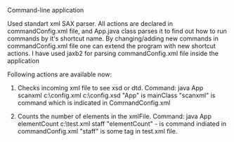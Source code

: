 Command-line application

Used standart xml SAX parser.
All actions are declared in commandConfig.xml file, and App.java class parses it to find out how to run commands by it's shortcut name. 
By changing/adding new commands in commandConfig.xml file one can extend the program with new shortcut actions. 
I have used jaxb2 for parsing commandConfig.xml file inside the application

Following actions are available now:
1. Checks incoming xml file to see xsd or dtd.
Command: java App scanxml c:\config.xml c:\config.xsd
		"App" is mainClass
		"scanxml" is command which is indicated in CommandConfig.xml
		
2. Counts the number of elements in the xmlFile.
Command: java App elementCount c:\test.xml staff
		"elementCount" - is command indiated in commandConfig.xml
		"staff" is some tag in test.xml file.
